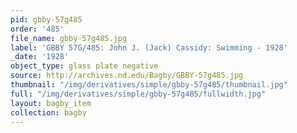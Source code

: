 ```yaml
---
pid: gbby-57g485
order: '485'
file_name: gbby-57g485.jpg
label: 'GBBY 57G/485: John J. (Jack) Cassidy: Swimming - 1928'
_date: '1928'
object_type: glass plate negative
source: http://archives.nd.edu/Bagby/GBBY-57g485.jpg
thumbnail: "/img/derivatives/simple/gbby-57g485/thumbnail.jpg"
full: "/img/derivatives/simple/gbby-57g485/fullwidth.jpg"
layout: bagby_item
collection: bagby
---
```

